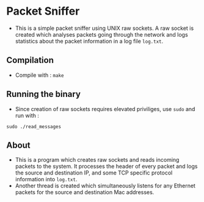 # Packet Sniffer

* This is a simple packet sniffer using UNIX raw sockets. A raw socket is created which analyses packets going through the network and logs statistics about the packet information in a log file `log.txt`.

## Compilation
* Compile with : `make`

## Running the binary
* Since creation of raw sockets requires elevated priviliges, use `sudo` and run with :
```
sudo ./read_messages
```

## About
* This is a program which creates raw sockets and reads incoming packets to the system. It processes the header of every packet and logs the source and destination IP, and some TCP specific protocol information into `log.txt`.
* Another thread is created which simultaneously listens for any Ethernet packets for the source and destination Mac addresses.
